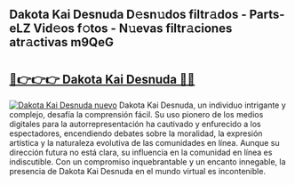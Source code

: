 ## Dakota Kai Desnuda D𝚎sn𝚞dos filtr𝚊dos - Parts-eLZ Vid𝚎os f𝚘tos - N𝚞evas filtr𝚊ciones atr𝚊ctivas m9QeG

# <h2><a href="http://mb65lm.tromn.icu/?c=Dakota+Kai+Desnuda">🔗👉👉👉 Dakota Kai Desnuda 🔗🔗</a></h2>

[![Dakota Kai Desnuda nuevo](https://i.imgur.com/pEAQMta.gif)](http://mb65lm.tromn.icu/?c=Dakota+Kai+Desnuda)
Dakota Kai Desnuda, un individuo intrigante y complejo, desafía la comprensión fácil. Su uso pionero de los medios digitales para la autorrepresentación ha cautivado y enfurecido a los espectadores, encendiendo debates sobre la moralidad, la expresión artística y la naturaleza evolutiva de las comunidades en línea. Aunque su dirección futura no está clara, su influencia en la comunidad en línea es indiscutible. Con un compromiso inquebrantable y un encanto innegable, la presencia de Dakota Kai Desnuda en el mundo virtual es incontenible.

